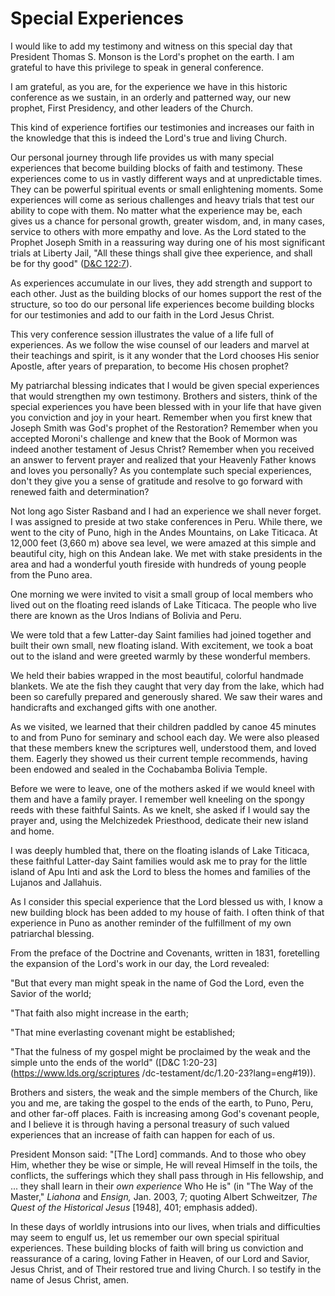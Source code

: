 # Special Experiences

I would like to add my testimony and witness on this special day that
President Thomas S. Monson is the Lord's prophet on the earth. I am grateful
to have this privilege to speak in general conference.

I am grateful, as you are, for the experience we have in this historic
conference as we sustain, in an orderly and patterned way, our new prophet,
First Presidency, and other leaders of the Church.

This kind of experience fortifies our testimonies and increases our faith in
the knowledge that this is indeed the Lord's true and living Church.

Our personal journey through life provides us with many special experiences
that become building blocks of faith and testimony. These experiences come to
us in vastly different ways and at unpredictable times. They can be powerful
spiritual events or small enlightening moments. Some experiences will come as
serious challenges and heavy trials that test our ability to cope with them.
No matter what the experience may be, each gives us a chance for personal
growth, greater wisdom, and, in many cases, service to others with more
empathy and love. As the Lord stated to the Prophet Joseph Smith in a
reassuring way during one of his most significant trials at Liberty Jail, "All
these things shall give thee experience, and shall be for thy good" ([D&amp;C
122:7](https://www.lds.org/scriptures/dc-testament/dc/122.7?lang=eng#6)).

As experiences accumulate in our lives, they add strength and support to each
other. Just as the building blocks of our homes support the rest of the
structure, so too do our personal life experiences become building blocks for
our testimonies and add to our faith in the Lord Jesus Christ.

This very conference session illustrates the value of a life full of
experiences. As we follow the wise counsel of our leaders and marvel at their
teachings and spirit, is it any wonder that the Lord chooses His senior
Apostle, after years of preparation, to become His chosen prophet?

My patriarchal blessing indicates that I would be given special experiences
that would strengthen my own testimony. Brothers and sisters, think of the
special experiences you have been blessed with in your life that have given
you conviction and joy in your heart. Remember when you first knew that Joseph
Smith was God's prophet of the Restoration? Remember when you accepted
Moroni's challenge and knew that the Book of Mormon was indeed another
testament of Jesus Christ? Remember when you received an answer to fervent
prayer and realized that your Heavenly Father knows and loves you personally?
As you contemplate such special experiences, don't they give you a sense of
gratitude and resolve to go forward with renewed faith and determination?

Not long ago Sister Rasband and I had an experience we shall never forget. I
was assigned to preside at two stake conferences in Peru. While there, we went
to the city of Puno, high in the Andes Mountains, on Lake Titicaca. At 12,000
feet (3,660 m) above sea level, we were amazed at this simple and beautiful
city, high on this Andean lake. We met with stake presidents in the area and
had a wonderful youth fireside with hundreds of young people from the Puno
area.

One morning we were invited to visit a small group of local members who lived
out on the floating reed islands of Lake Titicaca. The people who live there
are known as the Uros Indians of Bolivia and Peru.

We were told that a few Latter-day Saint families had joined together and
built their own small, new floating island. With excitement, we took a boat
out to the island and were greeted warmly by these wonderful members.

We held their babies wrapped in the most beautiful, colorful handmade
blankets. We ate the fish they caught that very day from the lake, which had
been so carefully prepared and generously shared. We saw their wares and
handicrafts and exchanged gifts with one another.

As we visited, we learned that their children paddled by canoe 45 minutes to
and from Puno for seminary and school each day. We were also pleased that
these members knew the scriptures well, understood them, and loved them.
Eagerly they showed us their current temple recommends, having been endowed
and sealed in the Cochabamba Bolivia Temple.

Before we were to leave, one of the mothers asked if we would kneel with them
and have a family prayer. I remember well kneeling on the spongy reeds with
these faithful Saints. As we knelt, she asked if I would say the prayer and,
using the Melchizedek Priesthood, dedicate their new island and home.

I was deeply humbled that, there on the floating islands of Lake Titicaca,
these faithful Latter-day Saint families would ask me to pray for the little
island of Apu Inti and ask the Lord to bless the homes and families of the
Lujanos and Jallahuis.

As I consider this special experience that the Lord blessed us with, I know a
new building block has been added to my house of faith. I often think of that
experience in Puno as another reminder of the fulfillment of my own
patriarchal blessing.

From the preface of the Doctrine and Covenants, written in 1831, foretelling
the expansion of the Lord's work in our day, the Lord revealed:

"But that every man might speak in the name of God the Lord, even the Savior
of the world;

"That faith also might increase in the earth;

"That mine everlasting covenant might be established;

"That the fulness of my gospel might be proclaimed by the weak and the simple
unto the ends of the world" ([D&amp;C 1:20-23](https://www.lds.org/scriptures
/dc-testament/dc/1.20-23?lang=eng#19)).

Brothers and sisters, the weak and the simple members of the Church, like you
and me, are taking the gospel to the ends of the earth, to Puno, Peru, and
other far-off places. Faith is increasing among God's covenant people, and I
believe it is through having a personal treasury of such valued experiences
that an increase of faith can happen for each of us.

President Monson said: "[The Lord] commands. And to those who obey Him,
whether they be wise or simple, He will reveal Himself in the toils, the
conflicts, the sufferings which they shall pass through in His fellowship, and
... they shall learn in their _own experience_ Who He is" (in "The Way of the
Master," _Liahona_ and _Ensign,_ Jan. 2003, 7; quoting Albert Schweitzer, _The
Quest of the Historical Jesus_ [1948], 401; emphasis added).

In these days of worldly intrusions into our lives, when trials and
difficulties may seem to engulf us, let us remember our own special spiritual
experiences. These building blocks of faith will bring us conviction and
reassurance of a caring, loving Father in Heaven, of our Lord and Savior,
Jesus Christ, and of Their restored true and living Church. I so testify in
the name of Jesus Christ, amen.

